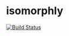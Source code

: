 # isomorphly
[![Build Status](https://travis-ci.org/leonardofoderaro/isomorphly.svg?branch=master)](https://travis-ci.org/leonardofoderaro/isomorphly)
